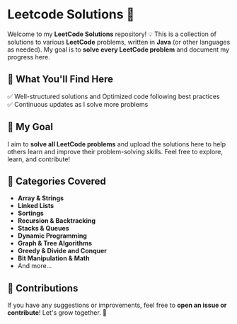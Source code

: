 # Leetcode Solutions 🚀  

Welcome to my **LeetCode Solutions** repository! 💡 This is a collection of solutions to various **LeetCode** problems, written in **Java** (or other languages as needed). My goal is to **solve every LeetCode problem** and document my progress here.  

## 📌 What You'll Find Here

✅ Well-structured solutions and Optimized code following best practices  
✅ Continuous updates as I solve more problems  

## 🎯 My Goal

I aim to **solve all LeetCode problems** and upload the solutions here to help others learn and improve their problem-solving skills. Feel free to explore, learn, and contribute!  

## 📂 Categories Covered

- **Array & Strings**
- **Linked Lists**  
- **Sortings**
- **Recursion & Backtracking**
- **Stacks & Queues**  
- **Dynamic Programming**  
- **Graph & Tree Algorithms**  
- **Greedy & Divide and Conquer**  
- **Bit Manipulation & Math**  
- And more...  

## 🤝 Contributions

If you have any suggestions or improvements, feel free to **open an issue or contribute**! Let's grow together. 🚀
